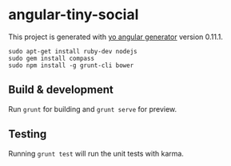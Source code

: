 # angular-tiny-social

This project is generated with [yo angular generator](https://github.com/yeoman/generator-angular)
version 0.11.1.

```shell
sudo apt-get install ruby-dev nodejs
sudo gem install compass
sudo npm install -g grunt-cli bower
```

## Build & development

Run `grunt` for building and `grunt serve` for preview.

## Testing

Running `grunt test` will run the unit tests with karma.
